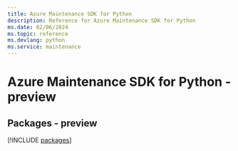 ```yaml
---
title: Azure Maintenance SDK for Python
description: Reference for Azure Maintenance SDK for Python
ms.date: 02/06/2024
ms.topic: reference
ms.devlang: python
ms.service: maintenance
---
```

# Azure Maintenance SDK for Python - preview
## Packages - preview
[!INCLUDE [packages](maintenance-index.md)]